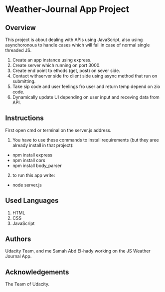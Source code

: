 # Weather-Journal App Project

## Overview
This project is about dealing with APIs using JavaScript, also using asynchoronous to handle cases which will fail in case of normal single threaded JS.
1. Create an app instance using express.
2. Create server which running on port 3000.
3. Create end point to ethods (get, post) on sever side.
4. Contact withserver side fro client side using async method that run on submitting.
5. Take sip code and user feelings fro user and return temp depend on zio code.
6. Dynamically update UI depending on user input and receving data from API.

## Instructions
First open cmd or terminal on the server.js address.
1. You have to use these commands to install requirements (but they aree already install in that project):
* npm install express
* npm install cors
* npm install body_parser
2. to run this app write:
* node server.js

## Used Languages
1. HTML
2. CSS
3. JavaScript

## Authors
Udacity Team, and me Samah Abd El-hady working on the JS Weather Journal App.


## Acknowledgements
The Team of Udacity.
